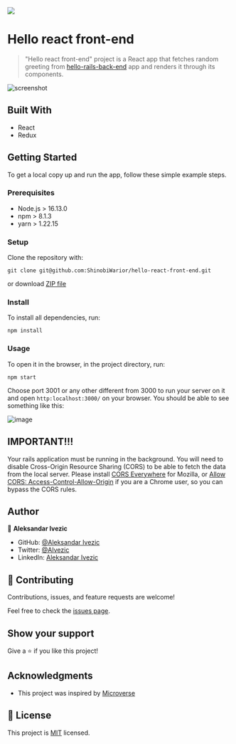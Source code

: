 ![](https://img.shields.io/badge/microverse-blueviolet)

# Hello react front-end

> "Hello react front-end" project is a React app that fetches random greeting from [hello-rails-back-end]() app and renders it through its components.

![screenshot](https://user-images.githubusercontent.com/63932912/140924909-6f3085f0-ff41-4a66-8b7f-6f6aecae6398.png)


## Built With

- React
- Redux


## Getting Started

To get a local copy up and run the app, follow these simple example steps.

### Prerequisites

- Node.js > 16.13.0
- npm > 8.1.3
- yarn > 1.22.15

### Setup

Clone the repository with:

```
git clone git@github.com:ShinobiWarior/hello-react-front-end.git
```
or download [ZIP file](https://github.com/ShinobiWarior/hello-react-front-end/archive/refs/heads/dev.zip)

### Install
To install all dependencies, run:
```
npm install
```

### Usage
To open it in the browser, in the project directory, run:

 ```
 npm start
 ```
 Choose port 3001 or any other different from 3000 to run your server on it
 and open `http:localhost:3000/` on your browser.
 You should be able to see something like this: 
 
 ![image](https://user-images.githubusercontent.com/63932912/140925610-b02b8d1f-7838-4636-8ad1-d5e1e0c061a3.png)

## IMPORTANT!!!
Your rails application must be running in the background. You will need to disable 
Cross-Origin Resource Sharing (CORS) to be able to fetch the data from the local server. Please install [CORS Everywhere](https://www.google.com/url?sa=t&rct=j&q=&esrc=s&source=web&cd=&cad=rja&uact=8&ved=2ahUKEwiPqvKKp4v0AhXl7rsIHRuVAKAQFnoECAMQAQ&url=https%3A%2F%2Faddons.mozilla.org%2Fen-US%2Ffirefox%2Faddon%2Fcors-everywhere%2F&usg=AOvVaw1OOYLLfba3mibDNyTCaZJ7) for Mozilla, or [Allow CORS: Access-Control-Allow-Origin](https://chrome.google.com/webstore/detail/allow-cors-access-control/lhobafahddgcelffkeicbaginigeejlf) if you are a Chrome user, so you can bypass the CORS rules.

## Author

👤 **Aleksandar Ivezic**

- GitHub: [@Aleksandar Ivezic](https://github.com/ShinobiWarior)
- Twitter: [@AIvezic](https://twitter.com/AIvezic)
- LinkedIn: [Aleksandar Ivezic](https://www.linkedin.com/in/aleksandar-ivezic/)

## 🤝 Contributing

Contributions, issues, and feature requests are welcome!

Feel free to check the [issues page](https://github.com/ShinobiWarior/hello-react-front-end/issues).

## Show your support

Give a ⭐️ if you like this project!

## Acknowledgments

- This project was inspired by [Microverse](https://www.microverse.org/?grsf=w9rx3c)

## 📝 License

This project is [MIT](https://github.com/ShinobiWarior/hello-react-front-end/blob/setup/LICENSE) licensed.
